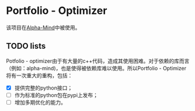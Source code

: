 # Portfolio - Optimizer

该项目在[Alpha-Mind](https://github.com/wegamekinglc/alpha-mind)中被使用。

## TODO lists

Potfolio - optimizer由于有大量的c++代码，造成其使用困难。对于依赖的库而言（例如：alpha-mind)，也是使得被依赖库难以使用。所以Portfolio - Optimizer将有一次重大的重构，包括：

- [x] 提供完整的python接口；
- [ ] 作为标准的python包在pypi上发布；
- [ ] 增加多期优化的能力。
